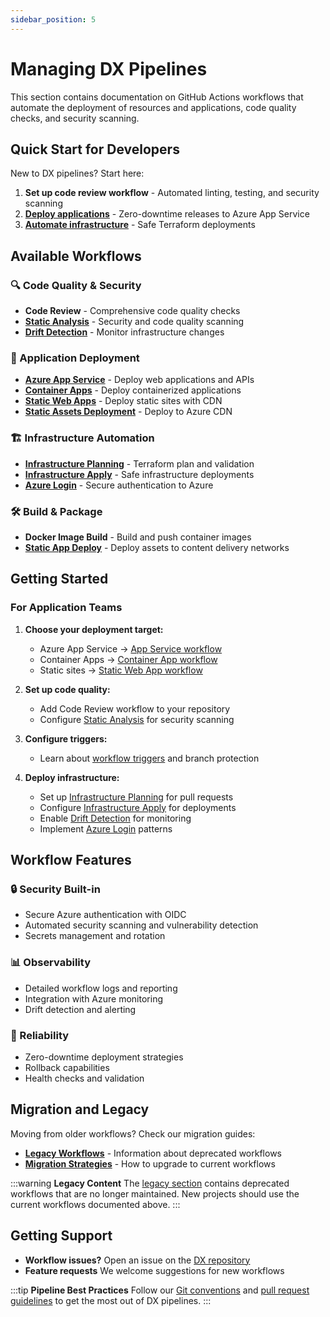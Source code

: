 ```yaml
---
sidebar_position: 5
---
```


# Managing DX Pipelines

This section contains documentation on GitHub Actions workflows that automate
the deployment of resources and applications, code quality checks, and security
scanning.

## Quick Start for Developers

New to DX pipelines? Start here:

1. **Set up code review workflow** - Automated linting, testing, and security
   scanning
2. **[Deploy applications](../azure/application-deployment/release-azure-appsvc.md)** -
   Zero-downtime releases to Azure App Service
3. **[Automate infrastructure](../terraform/infra-apply.md)** - Safe Terraform
   deployments

## Available Workflows

### 🔍 Code Quality & Security

- **Code Review** - Comprehensive code quality checks
- **[Static Analysis](../terraform/static-analysis.md)** - Security and code
  quality scanning
- **[Drift Detection](../terraform/drift-detection.md)** - Monitor
  infrastructure changes

### 🚀 Application Deployment

- **[Azure App Service](../azure/application-deployment/release-azure-appsvc.md)** -
  Deploy web applications and APIs
- **[Container Apps](../azure/application-deployment/release-container-app.md)** -
  Deploy containerized applications
- **[Static Web Apps](../azure/static-websites/build-deploy-static-web-app.md)** -
  Deploy static sites with CDN
- **[Static Assets Deployment](../azure/static-websites/build-deploy-static-assets.md)** -
  Deploy to Azure CDN

### 🏗️ Infrastructure Automation

- **[Infrastructure Planning](../terraform/infra-plan.md)** - Terraform plan and
  validation
- **[Infrastructure Apply](../terraform/infra-apply.md)** - Safe infrastructure
  deployments
- **[Azure Login](../azure/iam/azure-login.md)** - Secure authentication to
  Azure

### 🛠️ Build & Package

- **Docker Image Build** - Build and push container images
- **[Static App Deploy](../azure/static-websites/static-assets-deploy.md)** -
  Deploy assets to content delivery networks

## Getting Started

### For Application Teams

1. **Choose your deployment target:**
   - Azure App Service →
     [App Service workflow](../azure/application-deployment/release-azure-appsvc.md)
   - Container Apps →
     [Container App workflow](../azure/application-deployment/release-container-app.md)
   - Static sites →
     [Static Web App workflow](../azure/static-websites/build-deploy-static-web-app.md)

2. **Set up code quality:**
   - Add Code Review workflow to your repository
   - Configure [Static Analysis](../terraform/static-analysis.md) for security
     scanning

3. **Configure triggers:**
   - Learn about [workflow triggers](./triggers.md) and branch protection

4. **Deploy infrastructure:**
   - Set up [Infrastructure Planning](../terraform/infra-plan.md) for pull
     requests
   - Configure [Infrastructure Apply](../terraform/infra-apply.md) for
     deployments
   - Enable [Drift Detection](../terraform/drift-detection.md) for monitoring
   - Implement [Azure Login](../azure/iam/azure-login.md) patterns

## Workflow Features

### 🔒 Security Built-in

- Secure Azure authentication with OIDC
- Automated security scanning and vulnerability detection
- Secrets management and rotation

### 📊 Observability

- Detailed workflow logs and reporting
- Integration with Azure monitoring
- Drift detection and alerting

### 🔄 Reliability

- Zero-downtime deployment strategies
- Rollback capabilities
- Health checks and validation

## Migration and Legacy

Moving from older workflows? Check our migration guides:

- **[Legacy Workflows](../legacy/index.md)** - Information about deprecated
  workflows
- **[Migration Strategies](../legacy/index.md)** - How to upgrade to current
  workflows

:::warning **Legacy Content** The [legacy section](../legacy/index.md) contains
deprecated workflows that are no longer maintained. New projects should use the
current workflows documented above. :::

## Getting Support

- **Workflow issues?** Open an issue on the
  [DX repository](https://github.com/pagopa/dx/issues)
- **Feature requests** We welcome suggestions for new workflows

:::tip **Pipeline Best Practices** Follow our
[Git conventions](../github/git/index.md) and
[pull request guidelines](../github/pull-requests/index.md) to get the most out
of DX pipelines. :::
